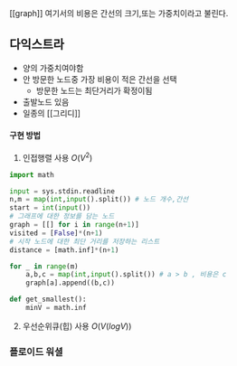 [[graph]]
여기서의 비용은 간선의 크기,또는 가중치이라고 불린다.
##  다익스트라
- 양의 가중치여야함
- 안 방문한 노드중  가장 비용이 적은 간선을 선택
	- 방문한 노드는 최단거리가 확정이됨
- 출발노드 있음
- 일종의 [[그리디]]
#### 구현 방법
1. 인접행렬 사용 $O(V^2)$
```python
import math

input = sys.stdin.readline
n,m = map(int,input().split()) # 노드 개수,간선
start = int(input())
# 그래프에 대한 정보를 담는 노드
graph = [[] for i in range(n+1)]
visited = [False]*(n+1)
# 시작 노드에 대한 최단 거리를 저장하는 리스트
distance = [math.inf]*(n+1)

for _ in range(m)
	a,b,c = map(int,input().split()) # a > b , 비용은 c
	graph[a].append((b,c))

def get_smallest():
	minV = math.inf
```
2. 우선순위큐(힙) 사용 $O(V(logV))$
### 플로이드 워셜